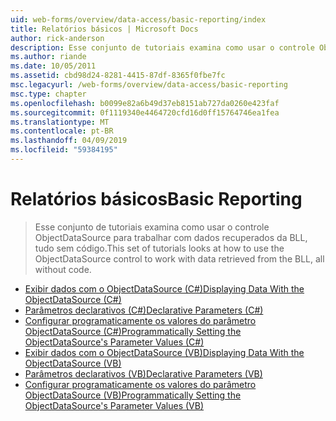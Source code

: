 ```yaml
---
uid: web-forms/overview/data-access/basic-reporting/index
title: Relatórios básicos | Microsoft Docs
author: rick-anderson
description: Esse conjunto de tutoriais examina como usar o controle ObjectDataSource para trabalhar com dados recuperados da BLL, tudo sem código.
ms.author: riande
ms.date: 10/05/2011
ms.assetid: cbd98d24-8281-4415-87df-8365f0fbe7fc
msc.legacyurl: /web-forms/overview/data-access/basic-reporting
msc.type: chapter
ms.openlocfilehash: b0099e82a6b49d37eb8151ab727da0260e423faf
ms.sourcegitcommit: 0f1119340e4464720cfd16d0ff15764746ea1fea
ms.translationtype: MT
ms.contentlocale: pt-BR
ms.lasthandoff: 04/09/2019
ms.locfileid: "59384195"
---
```

# <a name="basic-reporting"></a><span data-ttu-id="a4a72-103">Relatórios básicos</span><span class="sxs-lookup"><span data-stu-id="a4a72-103">Basic Reporting</span></span>

> <span data-ttu-id="a4a72-104">Esse conjunto de tutoriais examina como usar o controle ObjectDataSource para trabalhar com dados recuperados da BLL, tudo sem código.</span><span class="sxs-lookup"><span data-stu-id="a4a72-104">This set of tutorials looks at how to use the ObjectDataSource control to work with data retrieved from the BLL, all without code.</span></span>


- [<span data-ttu-id="a4a72-105">Exibir dados com o ObjectDataSource (C#)</span><span class="sxs-lookup"><span data-stu-id="a4a72-105">Displaying Data With the ObjectDataSource (C#)</span></span>](displaying-data-with-the-objectdatasource-cs.md)
- [<span data-ttu-id="a4a72-106">Parâmetros declarativos (C#)</span><span class="sxs-lookup"><span data-stu-id="a4a72-106">Declarative Parameters (C#)</span></span>](declarative-parameters-cs.md)
- [<span data-ttu-id="a4a72-107">Configurar programaticamente os valores do parâmetro ObjectDataSource (C#)</span><span class="sxs-lookup"><span data-stu-id="a4a72-107">Programmatically Setting the ObjectDataSource's Parameter Values (C#)</span></span>](programmatically-setting-the-objectdatasource-s-parameter-values-cs.md)
- [<span data-ttu-id="a4a72-108">Exibir dados com o ObjectDataSource (VB)</span><span class="sxs-lookup"><span data-stu-id="a4a72-108">Displaying Data With the ObjectDataSource (VB)</span></span>](displaying-data-with-the-objectdatasource-vb.md)
- [<span data-ttu-id="a4a72-109">Parâmetros declarativos (VB)</span><span class="sxs-lookup"><span data-stu-id="a4a72-109">Declarative Parameters (VB)</span></span>](declarative-parameters-vb.md)
- [<span data-ttu-id="a4a72-110">Configurar programaticamente os valores do parâmetro ObjectDataSource (VB)</span><span class="sxs-lookup"><span data-stu-id="a4a72-110">Programmatically Setting the ObjectDataSource's Parameter Values (VB)</span></span>](programmatically-setting-the-objectdatasource-s-parameter-values-vb.md)
